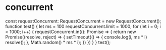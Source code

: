 # concurrent

const requestConcurrent: RequestConcurrent = new RequestConcurrent();
function test() {
    let ms = 100
    requestConcurrent.limit = 1000;
    for (let i = 0; i < 1000; i++) {
        requestConcurrent.in((): Promise<Function> => {
            return new Promise((resolve, reject) => {
                setTimeout(() => {
                    console.log(i, ms * i)
                    resolve();
                }, Math.random() * ms * i);
            })
        })
    }
}
test();




